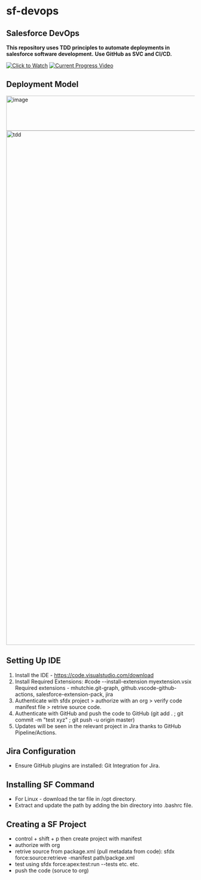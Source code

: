# sf-devops
## Salesforce DevOps 
<strong>This repository uses TDD principles to automate deployments in salesforce software development.</strong>
<strong> Use GitHub as SVC and CI/CD. </strong>

[![Click to Watch]((https://www.gitkraken.com/wp-content/uploads/2022/06/Using-Jira-and-GitHub_Hero-2048x1024.jpg.webp))](https://vimeo.com/1103750436)
[![Current Progress Video](https://www.gitkraken.com/wp-content/uploads/2022/06/Using-Jira-and-GitHub_Hero-2048x1024.jpg.webp)](https://vimeo.com/1103750436) 



## Deployment Model
<img width="618" height="93" alt="image" src="https://github.com/user-attachments/assets/1b16de1e-4a55-4b72-9a03-5e59f9970a53" />
<img title=TDD width="1600" height="1372" alt="tdd" src="https://lh7-rt.googleusercontent.com/docsz/AD_4nXfWH8Xb0XRfEI5CVzWaPDxzzGsGHght78Lg-tiJcKpXbiE27yTQeWAwZv2oUgHJGXnViHQ13V5r2n9dN68c2zuuGcJwZ5jjijzXPF_zZ7N0w3J_oV4niqZn8PtQEWQxtqlJyIVr60VEiQEtRLSZPIKCP4T1?key=EKZ6QLmJveNRS_xcgynU5g" />

## Setting Up IDE
1. Install the IDE - https://code.visualstudio.com/download
2. Install Required Extensions: 
   #code --install-extension myextension.vsix
   Required extensions - mhutchie.git-graph, github.vscode-github-actions, salesforce-extension-pack, jira
3. Authenticate with sfdx project > authorize with an org > verify code manifest file > retrive source code.
4. Authenticate with GitHub and push the code to GitHub (git add . ; git commit -m "test xyz" ; git push -u origin master) 
5. Updates will be seen in the relevant project in Jira thanks to GitHub Pipeline/Actions.

## Jira Configuration
* Ensure GitHub plugins are installed: Git Integration for Jira.

## Installing SF Command
* For Linux - download the tar file in /opt directory.
* Extract and update the path by adding the bin directory into .bashrc file.

## Creating a SF Project
* control + shift + p then create project with manifest
* authorize with org
* retrive source from package.xml (pull metadata from code): sfdx force:source:retrieve -manifest path/packge.xml
* test using sfdx force:apex:test:run --tests etc. etc.
* push the code (soruce to org) 

